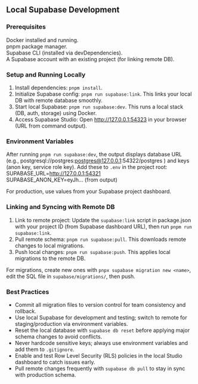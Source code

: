 ## Local Supabase Development

### Prerequisites
Docker installed and running.  
pnpm package manager.  
Supabase CLI (installed via devDependencies).  
A Supabase account with an existing project (for linking remote DB).

### Setup and Running Locally
1. Install dependencies: `pnpm install`.  
2. Initialize Supabase config: `pnpm run supabase:link`. This links your local DB with remote database smoothly.
3. Start local Supabase: `pnpm run supabase:dev`. This runs a local stack (DB, auth, storage) using Docker.  
4. Access Supabase Studio: Open http://127.0.0.1:54323 in your browser (URL from command output).  

### Environment Variables
After running `pnpm run supabase:dev`, the output displays database URL (e.g., postgresql://postgres:postgres@127.0.0.1:54322/postgres ) and keys (anon key, service role key). Add these to `.env` in the project root:  
SUPABASE_URL=http://127.0.0.1:54321  
SUPABASE_ANON_KEY=eyJh... (from output)  

For production, use values from your Supabase project dashboard.

### Linking and Syncing with Remote DB
1. Link to remote project: Update the `supabase:link` script in package.json with your project ID (from Supabase dashboard URL), then run `pnpm run supabase:link`.  
2. Pull remote schema: `pnpm run supabase:pull`. This downloads remote changes to local migrations.  
3. Push local changes: `pnpm run supabase:push`. This applies local migrations to the remote DB.  

For migrations, create new ones with `pnpx supabase migration new <name>`, edit the SQL file in `supabase/migrations/`, then push.

### Best Practices
- Commit all migration files to version control for team consistency and rollback.  
- Use local Supabase for development and testing; switch to remote for staging/production via environment variables.  
- Reset the local database with `supabase db reset` before applying major schema changes to avoid conflicts.  
- Never hardcode sensitive keys; always use environment variables and add them to `.gitignore`.  
- Enable and test Row Level Security (RLS) policies in the local Studio dashboard to catch issues early.  
- Pull remote changes frequently with `supabase db pull` to stay in sync with production schema.